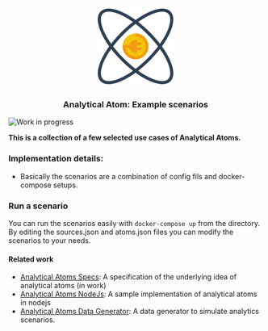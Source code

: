 <h1 align="center">
  <img width="150" src="https://raw.githubusercontent.com/JEreth/A-atom-meta-specs/master/figures/logo.svg?sanitize=true" alt="" />
</h1>

<h3 align="center">Analytical Atom: Example scenarios</h3>


<img src="https://img.shields.io/badge/status-Work%20in%20progress-yellow.svg?style=flat-square" alt="Work in progress" />

**This is a collection of a few selected use cases of Analytical Atoms.**

### Implementation details:

* Basically the scenarios are a combination of config fils and docker-compose setups.

### Run a scenario

You can run the scenarios easily with `docker-compose up` from the directory. By editing the sources.json and atoms.json files you can modify the scenarios to your needs.


#### Related work
- [Analytical Atoms Specs](https://github.com/JEreth/A-atom-meta-specs): A specification of the underlying idea of analytical atoms (in work)
- [Analytical Atoms NodeJs](https://github.com/JEreth/A-atom-nodejs): A sample implementation of analytical atoms in nodejs 
- [Analytical Atoms Data Generator](https://github.com/JEreth/a-atom-generator): A data generator to simulate analytics scenarios.
